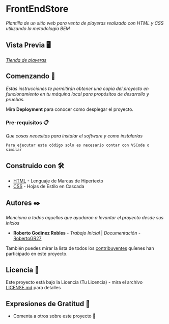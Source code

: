 # FrontEndStore

_Plantilla de un sitio web para venta de playeras realizado con HTML y CSS utilizando la metodología BEM_

## Vista Previa :desktop_computer:
_[Tienda de playeras](https://robertogr27.github.io/FrontEndStore/)_

## Comenzando 🚀

_Estas instrucciones te permitirán obtener una copia del proyecto en funcionamiento en tu máquina local para propósitos de desarrollo y pruebas._

Mira **Deployment** para conocer como desplegar el proyecto.


### Pre-requisitos 📋

_Que cosas necesitas para instalar el software y como instalarlas_

```
Para ejecutar este código solo es necesario contar con VSCode o similar
```

## Construido con 🛠️

* [HTML](https://developer.mozilla.org/es/docs/Web/HTML) - Lenguaje de Marcas de Hipertexto
* [CSS](https://developer.mozilla.org/es/docs/Web/CSS) - Hojas de Estilo en Cascada

## Autores ✒️

_Menciona a todos aquellos que ayudaron a levantar el proyecto desde sus inicios_

* **Roberto Godinez Robles** - *Trabajo Inicial* | *Documentación* - [RobertoGR27](https://github.com/robertogr27)

También puedes mirar la lista de todos los [contribuyentes](https://github.com/robertogr27/FrontEndStore/contributors) quíenes han participado en este proyecto. 

## Licencia 📄

Este proyecto está bajo la Licencia (Tu Licencia) - mira el archivo [LICENSE.md](LICENSE.md) para detalles

## Expresiones de Gratitud 🎁

* Comenta a otros sobre este proyecto 📢
